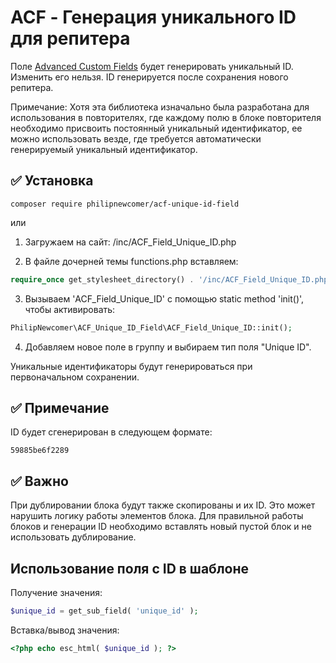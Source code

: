 # ACF - Генерация уникального ID для репитера

Поле [Advanced Custom Fields](https://www.advancedcustomfields.com/) будет генерировать уникальный ID. Изменить его нельзя. ID генерируется после сохранения нового репитера.

Примечание:
Хотя эта библиотека изначально была разработана для использования в повторителях, где каждому полю в блоке повторителя необходимо присвоить постоянный уникальный идентификатор, ее можно использовать везде, где требуется автоматически генерируемый уникальный идентификатор.

## :white_check_mark: Установка

```
composer require philipnewcomer/acf-unique-id-field
```

или

1. Загружаем на сайт: /inc/ACF_Field_Unique_ID.php
 
2. В файле дочерней темы functions.php вставляем:

```php
require_once get_stylesheet_directory() . '/inc/ACF_Field_Unique_ID.php';
```

3. Вызываем 'ACF_Field_Unique_ID' с помощью static method 'init()', чтобы активировать: 

```php
PhilipNewcomer\ACF_Unique_ID_Field\ACF_Field_Unique_ID::init();
```
4. Добавляем новое поле в группу и выбираем тип поля "Unique ID".

Уникальные идентификаторы будут генерироваться при первоначальном сохранении.

## :white_check_mark: Примечание

ID будет сгенерирован в следующем формате:

```
59885be6f2289
```

## :white_check_mark: Важно

При дублировании блока будут также скопированы и их ID. Это может нарушить логику работы элементов блока. Для правильной работы блоков и генерации ID необходимо вставлять новый пустой блок и не использовать дублирование.

## Использование поля с ID в шаблоне

Получение значения:

```php
$unique_id = get_sub_field( 'unique_id' );
```

Вставка/вывод значения:

```php
<?php echo esc_html( $unique_id ); ?>
```
